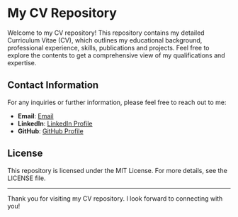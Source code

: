 # My CV Repository

Welcome to my CV repository! This repository contains my detailed Curriculum Vitae (CV), which outlines my educational background, professional experience, skills, publications and projects. Feel free to explore the contents to get a comprehensive view of my qualifications and expertise.


## Contact Information

For any inquiries or further information, please feel free to reach out to me:

- **Email**: [Email](mailto:adriandc1989@gmail.com)
- **LinkedIn**: [LinkedIn Profile](https://www.linkedin.com/in/adrian-dominguez-castro-44b51a221/)
- **GitHub**: [GitHub Profile](https://github.com/DrAdrianDC)



## License

This repository is licensed under the MIT License. For more details, see the LICENSE file.

---

Thank you for visiting my CV repository. I look forward to connecting with you!

